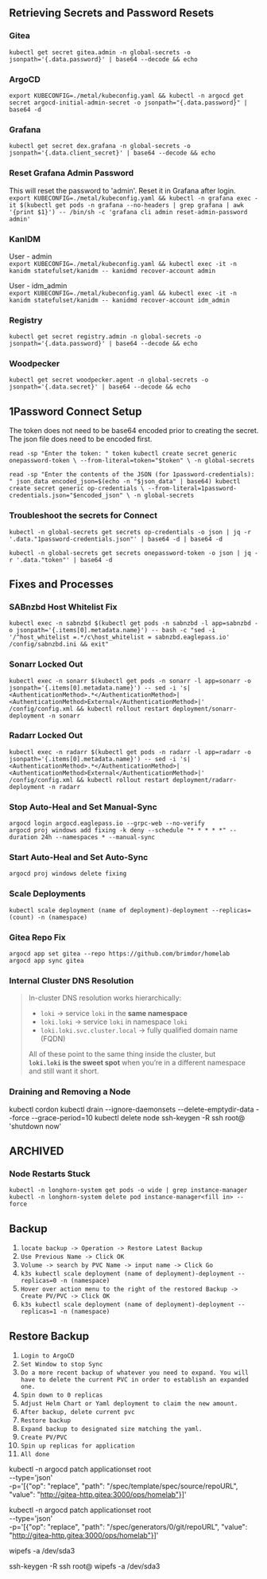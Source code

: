 ## Retrieving Secrets and Password Resets

### Gitea
`kubectl get secret gitea.admin -n global-secrets -o jsonpath='{.data.password}' | base64 --decode && echo`

### ArgoCD
`export KUBECONFIG=./metal/kubeconfig.yaml && kubectl -n argocd get secret argocd-initial-admin-secret -o jsonpath="{.data.password}" | base64 -d`

### Grafana
`kubectl get secret dex.grafana -n global-secrets -o jsonpath='{.data.client_secret}' | base64 --decode && echo`

### Reset Grafana Admin Password
This will reset the password to 'admin'. Reset it in Grafana after login.  
`export KUBECONFIG=./metal/kubeconfig.yaml && kubectl -n grafana exec -it $(kubectl get pods -n grafana --no-headers | grep grafana | awk '{print $1}') -- /bin/sh -c 'grafana cli admin reset-admin-password admin'`

### KanIDM
User - admin  
`export KUBECONFIG=./metal/kubeconfig.yaml && kubectl exec -it -n kanidm statefulset/kanidm -- kanidmd recover-account admin`  

User - idm_admin  
`export KUBECONFIG=./metal/kubeconfig.yaml && kubectl exec -it -n kanidm statefulset/kanidm -- kanidmd recover-account idm_admin`

### Registry
`kubectl get secret registry.admin -n global-secrets -o jsonpath='{.data.password}' | base64 --decode && echo`

### Woodpecker
`kubectl get secret woodpecker.agent -n global-secrets -o jsonpath='{.data.secret}' | base64 --decode && echo`

## 1Password Connect Setup
The token does not need to be base64 encoded prior to creating the secret.  
The json file does need to be encoded first.  

`read -sp "Enter the token: " token
kubectl create secret generic onepassword-token \
  --from-literal=token="$token" \
  -n global-secrets`  

`read -sp "Enter the contents of the JSON (for 1password-credentials): " json_data
encoded_json=$(echo -n "$json_data" | base64)
kubectl create secret generic op-credentials \
  --from-literal=1password-credentials.json="$encoded_json" \
  -n global-secrets`

### Troubleshoot the secrets for Connect
`kubectl -n global-secrets get secrets op-credentials -o json | jq -r '.data."1password-credentials.json"' | base64 -d | base64 -d`  

`kubectl -n global-secrets get secrets onepassword-token -o json | jq -r '.data."token"' | base64 -d`

## Fixes and Processes

### SABnzbd Host Whitelist Fix
`kubectl exec -n sabnzbd $(kubectl get pods -n sabnzbd -l app=sabnzbd -o jsonpath='{.items[0].metadata.name}') -- bash -c "sed -i '/^host_whitelist =.*/c\host_whitelist = sabnzbd.eaglepass.io' /config/sabnzbd.ini && exit"`

### Sonarr Locked Out
`kubectl exec -n sonarr $(kubectl get pods -n sonarr -l app=sonarr -o jsonpath='{.items[0].metadata.name}') -- sed -i 's|<AuthenticationMethod>.*</AuthenticationMethod>|<AuthenticationMethod>External</AuthenticationMethod>|' /config/config.xml && kubectl rollout restart deployment/sonarr-deployment -n sonarr`

### Radarr Locked Out
`kubectl exec -n radarr $(kubectl get pods -n radarr -l app=radarr -o jsonpath='{.items[0].metadata.name}') -- sed -i 's|<AuthenticationMethod>.*</AuthenticationMethod>|<AuthenticationMethod>External</AuthenticationMethod>|' /config/config.xml && kubectl rollout restart deployment/radarr-deployment -n radarr`

### Stop Auto-Heal and Set Manual-Sync
`argocd login argocd.eaglepass.io --grpc-web --no-verify`  
`argocd proj windows add fixing -k deny --schedule "* * * * *" --duration 24h --namespaces * --manual-sync`

### Start Auto-Heal and Set Auto-Sync
`argocd proj windows delete fixing`

### Scale Deployments
`kubectl scale deployment (name of deployment)-deployment --replicas=(count) -n (namespace)`

### Gitea Repo Fix
`argocd app set gitea --repo https://github.com/brimdor/homelab`  
`argocd app sync gitea`

### Internal Cluster DNS Resolution
> In-cluster DNS resolution works hierarchically:
> 
> - `loki` → service `loki` in the **same namespace**
> - `loki.loki` → service `loki` in namespace `loki`
> - `loki.loki.svc.cluster.local` → fully qualified domain name (FQDN)
> 
> All of these point to the same thing inside the cluster, but  
> **`loki.loki` is the sweet spot** when you’re in a different namespace and still want it short.

### Draining and Removing a Node
kubectl cordon <node-name>
kubectl drain <node-name> --ignore-daemonsets --delete-emptydir-data --force --grace-period=10
kubectl delete node <node-name>
ssh-keygen -R <node-ip>
ssh root@<node-ip> 'shutdown now'




## ARCHIVED

### Node Restarts Stuck
`kubectl -n longhorn-system get pods -o wide | grep instance-manager`  
`kubectl -n longhorn-system delete pod instance-manager<fill in> --force`

## Backup
1. `locate backup -> Operation -> Restore Latest Backup`
2. `Use Previous Name -> Click OK`
3. `Volume -> search by PVC Name -> input name -> Click Go`
4. `k3s kubectl scale deployment (name of deployment)-deployment --replicas=0 -n (namespace)`
5. `Hover over action menu to the right of the restored Backup -> Create PV/PVC -> Click OK`
6. `k3s kubectl scale deployment (name of deployment)-deployment --replicas=1 -n (namespace)`

## Restore Backup
1. `Login to ArgoCD`
2. `Set Window to stop Sync`
3. `Do a more recent backup of whatever you need to expand. You will have to delete the current PVC in order to establish an expanded one.`
4. `Spin down to 0 replicas`
5. `Adjust Helm Chart or Yaml deployment to claim the new amount.`
6. `After backup, delete current pvc`
7. `Restore backup`
8. `Expand backup to designated size matching the yaml.`
9. `Create PV/PVC`
10. `Spin up replicas for application`
11. `All done`



kubectl -n argocd patch applicationset root \
  --type='json' \
  -p='[{"op": "replace", "path": "/spec/template/spec/source/repoURL", "value": "http://gitea-http.gitea:3000/ops/homelab"}]'


  kubectl -n argocd patch applicationset root \
  --type='json' \
  -p='[{"op": "replace", "path": "/spec/generators/0/git/repoURL", "value": "http://gitea-http.gitea:3000/ops/homelab"}]'



  wipefs -a /dev/sda3


  ssh-keygen -R <node-ip>
  ssh root@<node-ip>
  wipefs -a /dev/sda3